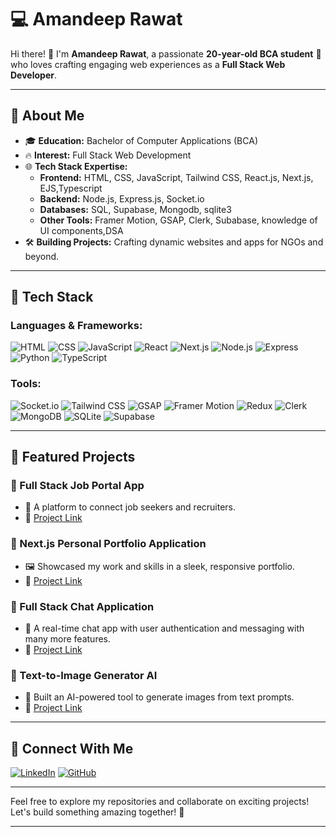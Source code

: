 # 💻 Amandeep Rawat

Hi there! 👋 I'm **Amandeep Rawat**, a passionate **20-year-old BCA student** 🚀 who loves crafting engaging web experiences as a **Full Stack Web Developer**.

---

## 🌟 About Me

- 🎓 **Education:** Bachelor of Computer Applications (BCA)
- 🔥 **Interest:** Full Stack Web Development
- 🌐 **Tech Stack Expertise:**
  - **Frontend:** HTML, CSS, JavaScript, Tailwind CSS, React.js, Next.js, EJS,Typescript
  - **Backend:** Node.js, Express.js, Socket.io
  - **Databases:** SQL, Supabase, Mongodb, sqlite3
  - **Other Tools:** Framer Motion, GSAP, Clerk, Subabase, knowledge of UI components,DSA
- 🛠️ **Building Projects:** Crafting dynamic websites and apps for NGOs and beyond.

---

## 🧰 Tech Stack

### Languages & Frameworks:

![HTML](https://img.shields.io/badge/-HTML5-orange?style=for-the-badge&logo=html5&logoColor=white)
![CSS](https://img.shields.io/badge/-CSS3-blue?style=for-the-badge&logo=css3&logoColor=white)
![JavaScript](https://img.shields.io/badge/-JavaScript-yellow?style=for-the-badge&logo=javascript&logoColor=white)
![React](https://img.shields.io/badge/-React-blue?style=for-the-badge&logo=react&logoColor=white)
![Next.js](https://img.shields.io/badge/-Next.js-black?style=for-the-badge&logo=next.js&logoColor=white)
![Node.js](https://img.shields.io/badge/-Node.js-green?style=for-the-badge&logo=node.js&logoColor=white)
![Express](https://img.shields.io/badge/-Express.js-gray?style=for-the-badge&logo=express&logoColor=white)
![Python](https://img.shields.io/badge/-Python-blue?style=for-the-badge&logo=python&logoColor=white)
![TypeScript](https://img.shields.io/badge/-TypeScript-blue?style=for-the-badge&logo=typescript&logoColor=white)

### Tools:

![Socket.io](https://img.shields.io/badge/-Socket.io-black?style=for-the-badge&logo=socket.io&logoColor=white)
![Tailwind CSS](https://img.shields.io/badge/-Tailwind_CSS-teal?style=for-the-badge&logo=tailwindcss&logoColor=white)
![GSAP](https://img.shields.io/badge/-GSAP-green?style=for-the-badge&logo=greensock&logoColor=white)
![Framer Motion](https://img.shields.io/badge/-Framer_Motion-black?style=for-the-badge&logo=framer&logoColor=white)
![Redux](https://img.shields.io/badge/-Redux-purple?style=for-the-badge&logo=redux&logoColor=white)
![Clerk](https://img.shields.io/badge/-Clerk-lightgray?style=for-the-badge&logo=clerk&logoColor=black)
![MongoDB](https://img.shields.io/badge/-MongoDB-green?style=for-the-badge&logo=mongodb&logoColor=white)
![SQLite](https://img.shields.io/badge/-SQLite-blue?style=for-the-badge&logo=sqlite&logoColor=white)
![Supabase](https://img.shields.io/badge/-Supabase-teal?style=for-the-badge&logo=supabase&logoColor=white)

---
## 📂 Featured Projects

### 🌟 Full Stack Job Portal App
- 💼 A platform to connect job seekers and recruiters.
- 🔗 [Project Link](https://job-base.vercel.app/)

### 🌟 Next.js Personal Portfolio Application
- 🖼️ Showcased my work and skills in a sleek, responsive portfolio.
- 🔗 [Project Link](https://amandeep-rawat-next-js-portfolio.vercel.app/)

### 🌟 Full Stack Chat Application
- 💬 A real-time chat app with user authentication and  messaging with many more features.
- 🔗 [Project Link](https://hythere-connect-with-friends.onrender.com/)

### 🌟 Text-to-Image Generator AI
- 🎨 Built an AI-powered tool to generate images from text prompts.
- 🔗 [Project Link](#)

---

## 🤝 Connect With Me

[![LinkedIn](https://img.shields.io/badge/-LinkedIn-blue?style=for-the-badge&logo=linkedin&logoColor=white)](https://www.linkedin.com/in/amandeep-rawat-1622a82ba/)
[![GitHub](https://img.shields.io/badge/-GitHub-black?style=for-the-badge&logo=github&logoColor=white)](https://github.com/Amandeep-rawat)

---

Feel free to explore my repositories and collaborate on exciting projects! Let's build something amazing together! 🚀

---
